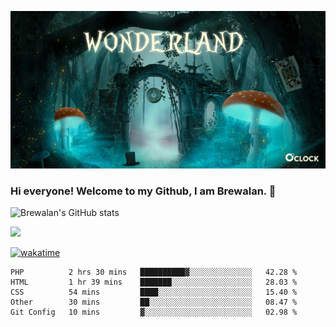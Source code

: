 
![Cover](https://github.com/Brewalan74/Brewalan74/blob/master/img/cover.jpeg)

### Hi everyone! Welcome to my Github, I am Brewalan. 👋

![Brewalan's GitHub stats](https://github-readme-stats.vercel.app/api?username=Brewalan74&theme=merko&show_icons=true&&count_private=true&include_all_commits=true)

<img align="rigth" src="https://github-readme-stats.vercel.app/api/top-langs/?username=Brewalan74&layout=compact&theme=merko" height=235 />

[![wakatime](https://wakatime.com/badge/user/2f1cc193-a445-42bd-8c55-7b5ab93f0467.svg)](https://wakatime.com/@2f1cc193-a445-42bd-8c55-7b5ab93f0467)

<!--START_SECTION:waka-->
```text
PHP          2 hrs 30 mins   ██████████▓░░░░░░░░░░░░░░   42.28 % 
HTML         1 hr 39 mins    ███████░░░░░░░░░░░░░░░░░░   28.03 % 
CSS          54 mins         ████░░░░░░░░░░░░░░░░░░░░░   15.40 % 
Other        30 mins         ██░░░░░░░░░░░░░░░░░░░░░░░   08.47 % 
Git Config   10 mins         ▓░░░░░░░░░░░░░░░░░░░░░░░░   02.98 % 
```
<!--END_SECTION:waka-->


<!--
**Brewalan74/Brewalan74** is a ✨ _special_ ✨ repository because its `README.md` (this file) appears on your GitHub profile.

Here are some ideas to get you started:

- 🔭 I’m currently working on ...
- 🌱 I’m currently learning ...
- 👯 I’m looking to collaborate on ...
- 🤔 I’m looking for help with ...
- 💬 Ask me about ...
- 📫 How to reach me: ...
- 😄 Pronouns: ...
- ⚡ Fun fact: ...
-->
